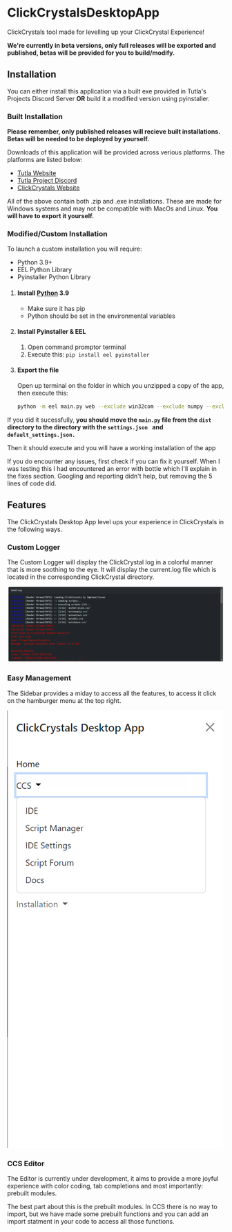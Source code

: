 # ClickCrystalsDesktopApp

ClickCrystals tool made for levelling up your ClickCrystal Experience!

**We're currently in beta versions, only full releases will be exported and published, betas will be provided for you to build/modify.**


## Installation

You can either install this application via a built exe provided in Tutla's Projects Discord Server **OR** build it a modified version using pyinstaller.

### Built Installation

**Please remember, only published releases will recieve built installations. Betas will be needed to be deployed by yourself.**

Downloads of this application will be provided across verious platforms. The platforms are listed below:

- [Tutla Website](https://tutla.net)
- [Tutla Project Discord](https://discord.gg/kwpkVa5PeJ)
- [ClickCrystals Website](https://clickcrystals.xyz/projects)

All of the above contain both .zip and .exe installations. These are made for Windows systems and may not be compatible with MacOs and Linux. **You will have to export it yourself.**

### Modified/Custom Installation

To launch a custom installation you will require:

- Python 3.9+
- EEL Python Library
- Pyinstaller Python Library

1. #### Install [Python](https://www.python.org/downloads/https://www.python.org/downloads/) 3.9


   - Make sure it has pip
   - Python should be set in the environmental variables
2. #### Install Pyinstaller & EEL


   1. Open command promptor terminal
   2. Execute this:   `pip install eel pyinstaller `
3. #### Export the file

   Open up terminal on the folder in which you unzipped a copy of the app, then execute this:


   ```bash
   python -m eel main.py web --exclude win32com --exclude numpy --exclude cryptography --onefile --noconsole --debug all
   ```

If you did it sucessfully, **you should move the `main.py` file from the `dist` directory to the directory with the `settings.json ` and `default_settings.json.`**

Then it should execute and you will have a working installation of the app

If you do encounter any issues, first check if you can fix it yourself. When I was testing this I had encountered an error with bottle which I'll explain in the fixes section. Googling and reporting didn't help, but removing the 5 lines of code did.

## Features

The ClickCrystals Desktop App level ups your experience in ClickCrystals in the following ways.

### Custom Logger

The Custom Logger will display the ClickCrystal log in a colorful manner that is more soothing to the eye. It will display the current.log file which is located in the corresponding ClickCrystal directory.

![1715008745816](image/README/1715008745816.png)

### Easy Management

The Sidebar provides a miday to access all the features, to access it click on the hamburger menu at the top right.

![1715008992012](image/README/1715008992012.png)

### CCS Editor

The Editor is currently under development, it aims to provide a more joyful experience with color coding, tab completions and most importantly: prebuilt modules.

The best part about this is the prebuilt modules. In CCS there is no way to import, but we have made some prebuilt functions and you can add an import statment in your code to access all those functions.
